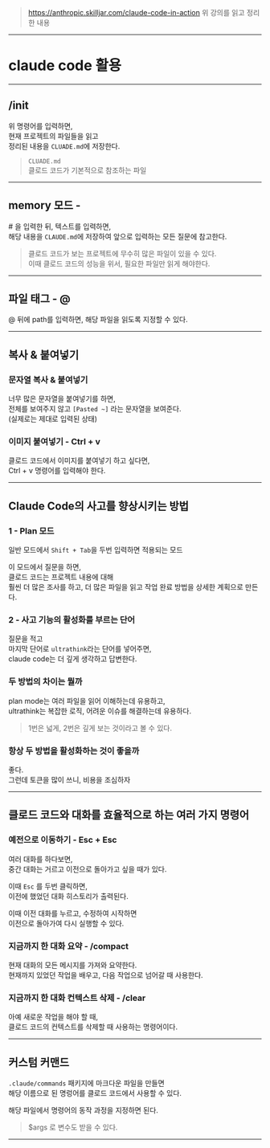 > https://anthropic.skilljar.com/claude-code-in-action
> 위 강의를 읽고 정리한 내용

---

# claude code 활용

---

## /init

위 명령어를 입력하면,  
현재 프로젝트의 파일들을 읽고  
정리된 내용을 `CLUADE.md`에 저장한다.

> `CLUADE.md`  
> 클로드 코드가 기본적으로 참조하는 파일

---

## memory 모드 - #

\# 을 입력한 뒤, 텍스트를 입력하면,  
해당 내용을 `CLAUDE.md`에 저장하여 앞으로 입력하는 모든 질문에 참고한다.

> 클로드 코드가 보는 프로젝트에 무수히 많은 파일이 있을 수 있다.  
> 이때 클로드 코드의 성능을 위서, 필요한 파일만 읽게 해야한다.

---

## 파일 태그 - @

@ 뒤에 path를 입력하면, 
해당 파일을 읽도록 지정할 수 있다.

---

## 복사 & 붙여넣기

### 문자열 복사 & 붙여넣기

너무 많은 문자열을 붙여넣기를 하면,  
전체를 보여주지 않고 `[Pasted ~]` 라는 문자열을 보여준다.  
(실제로는 제대로 입력된 상태)

### 이미지 붙여넣기 - Ctrl + v

클로드 코드에서 이미지를 붙여넣기 하고 싶다면,  
Ctrl + v 명령어를 입력해야 한다.

---

## Claude Code의 사고를 향상시키는 방법

### 1 - Plan 모드

일반 모드에서 `Shift + Tab`을 두번 입력하면 적용되는 모드

이 모드에서 질문을 하면,  
클로드 코드는 프로젝트 내용에 대해  
훨씬 더 많은 조사를 하고, 더 많은 파일을 읽고 작업 완료 방법을 상세한 계획으로 만든다.

### 2 - 사고 기능의 활성화를 부르는 단어

질문을 적고  
마지막 단어로 `ultrathink`라는 단어를 넣어주면,  
claude code는 더 깊게 생각하고 답변한다.

### 두 방법의 차이는 뭘까

plan mode는 여러 파일을 읽어 이해하는데 유용하고,  
ultrathink는 복잡한 로직, 어려운 이슈를 해결하는데 유용하다.

> 1번은 넓게, 2번은 깊게 보는 것이라고 볼 수 있다.

### 항상 두 방법을 활성화하는 것이 좋을까

좋다.  
그런데 토큰을 많이 쓰니, 비용을 조심하자

---

## 클로드 코드와 대화를 효율적으로 하는 여러 가지 명령어

### 예전으로 이동하기 - Esc + Esc

여러 대화를 하다보면,  
중간 대화는 거르고 이전으로 돌아가고 싶을 때가 있다.

이때 `Esc` 를 두번 클릭하면,  
이전에 했었던 대화 히스토리가 출력된다.

이때 이전 대화를 누르고, 수정하여 시작하면  
이전으로 돌아가여 다시 실행할 수 있다.

### 지금까지 한 대화 요약 - /compact

현재 대화의 모든 메시지를 가져와 요약한다.  
현재까지 있었던 작업을 배우고, 다음 작업으로 넘어갈 때 사용한다.

### 지금까지 한 대화 컨텍스트 삭제 - /clear

아예 새로운 작업을 해야 할 때,  
클로드 코드의 컨텍스트를 삭제할 때 사용하는 명령어이다.

---

## 커스텀 커맨드

`.claude/commands` 패키지에 마크다운 파일을 만들면  
해당 이름으로 된 명렁어를 클로드 코드에서 사용할 수 있다.

해당 파일에서 명령어의 동작 과정을 지정하면 된다.

> $args 로 변수도 받을 수 있다.

---


